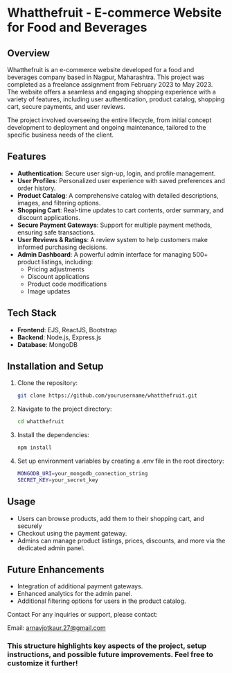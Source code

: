 # Whatthefruit - E-commerce Website for Food and Beverages

## Overview
Whatthefruit is an e-commerce website developed for a food and beverages company based in Nagpur, Maharashtra. This project was completed as a freelance assignment from February 2023 to May 2023. The website offers a seamless and engaging shopping experience with a variety of features, including user authentication, product catalog, shopping cart, secure payments, and user reviews.

The project involved overseeing the entire lifecycle, from initial concept development to deployment and ongoing maintenance, tailored to the specific business needs of the client.

## Features
- **Authentication**: Secure user sign-up, login, and profile management.
- **User Profiles**: Personalized user experience with saved preferences and order history.
- **Product Catalog**: A comprehensive catalog with detailed descriptions, images, and filtering options.
- **Shopping Cart**: Real-time updates to cart contents, order summary, and discount applications.
- **Secure Payment Gateways**: Support for multiple payment methods, ensuring safe transactions.
- **User Reviews & Ratings**: A review system to help customers make informed purchasing decisions.
- **Admin Dashboard**: A powerful admin interface for managing 500+ product listings, including:
  - Pricing adjustments
  - Discount applications
  - Product code modifications
  - Image updates

## Tech Stack
- **Frontend**: EJS, ReactJS, Bootstrap
- **Backend**: Node.js, Express.js
- **Database**: MongoDB
  
## Installation and Setup
1. Clone the repository:
   ```bash
   git clone https://github.com/yourusername/whatthefruit.git
2. Navigate to the project directory:
   ```bash
   cd whatthefruit

3. Install the dependencies:
   ```bash
   npm install
4. Set up environment variables by creating a .env file in the root directory:
   ```bash
   MONGODB_URI=your_mongodb_connection_string
   SECRET_KEY=your_secret_key
   
## Usage
- Users can browse products, add them to their shopping cart, and securely 
- Checkout using the payment gateway.
- Admins can manage product listings, prices, discounts, and more via the dedicated admin panel.
## Future Enhancements
- Integration of additional payment gateways.
- Enhanced analytics for the admin panel.
- Additional filtering options for users in the product catalog.

Contact
For any inquiries or support, please contact:

Email: arnavjotkaur.27@gmail.com


### This structure highlights key aspects of the project, setup instructions, and possible future improvements. Feel free to customize it further!
